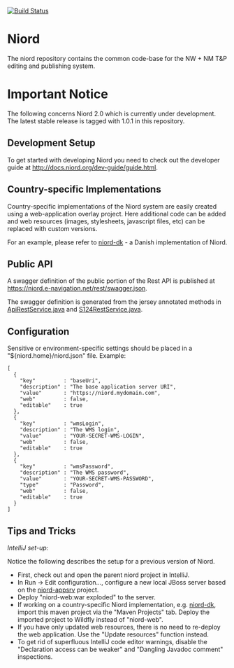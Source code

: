 [![Build Status](https://github.com/NiordOrg/niord/workflows/Java%20CI/badge.svg)](https://github.com/NiordOrg/niord/actions)
# Niord
The niord repository contains the common code-base for the NW + NM T&P editing and publishing system.

# Important Notice
The following concerns Niord 2.0 which is currently under development.
The latest stable release is tagged with 1.0.1 in this repository.

## Development Setup

To get started with developing Niord you need to check out the developer guide at 
http://docs.niord.org/dev-guide/guide.html.

## Country-specific Implementations

Country-specific implementations of the Niord system are easily created using a web-application overlay project.
Here additional code can be added and web resources (images, stylesheets, javascript files, etc) can be replaced with 
custom versions.

For an example, please refer to [niord-dk](https://github.com/NiordOrg/niord-dk) - a Danish implementation of Niord.

## Public API
A swagger definition of the public portion of the Rest API is published at https://niord.e-navigation.net/rest/swagger.json.

The swagger definition is generated from the jersey annotated methods in [ApiRestService.java](https://github.com/NiordOrg/niord/blob/master/niord-web/src/main/java/org/niord/web/api/ApiRestService.java) and [S124RestService.java](https://github.com/NiordOrg/niord/blob/master/niord-s124/src/main/java/org/niord/s124/S124RestService.java).

## Configuration

Sensitive or environment-specific settings should be placed in a "${niord.home}/niord.json" file. Example:

    [
      {
        "key"         : "baseUri",
        "description" : "The base application server URI",
        "value"       : "https://niord.mydomain.com",
        "web"         : false,
        "editable"    : true
      },
      {
        "key"         : "wmsLogin",
        "description" : "The WMS login",
        "value"       : "YOUR-SECRET-WMS-LOGIN",
        "web"         : false,
        "editable"    : true
      },
      {
        "key"         : "wmsPassword",
        "description" : "The WMS password",
        "value"       : "YOUR-SECRET-WMS-PASSWORD",
        "type"        : "Password",
        "web"         : false,
        "editable"    : true
      }
    ]



## Tips and Tricks

*IntelliJ set-up:*

Notice the following describes the setup for a previous version of Niord.

* First, check out and open the parent niord project in IntelliJ.
* In Run -> Edit configuration..., configure a new local JBoss server based on the [niord-appsrv](https://github.com/NiordOrg/niord-appsrv) project.
* Deploy "niord-web:war exploded" to the server.
* If working on a country-specific Niord implementation, e.g. [niord-dk](https://github.com/NiordOrg/niord-dk), 
  import this maven project via the "Maven Projects" tab. Deploy the imported project to Wildfly instead of "niord-web".
* If you have only updated web resources, there is no need to re-deploy the web application. Use the "Update resources" function instead.
* To get rid of superfluous IntelliJ code editor warnings, disable the "Declaration access can be weaker" 
  and "Dangling Javadoc comment" inspections.

